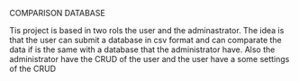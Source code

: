 COMPARISON DATABASE

Tis project is based in two rols the user and the adminastrator. The idea is that the user can submit a database in csv format and can comparate the data if is the same with a database that the administrator have. Also the administrator have the CRUD of the user and the user have a some settings of the CRUD
